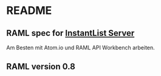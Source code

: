 # README #

## RAML spec for [InstantList Server](https://bitbucket.org/fhnoorg/einkaufsliste-server) ##

Am Besten mit Atom.io und RAML API Workbench arbeiten. 

## RAML version 0.8 ##